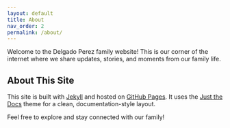 ```yaml
---
layout: default
title: About
nav_order: 2
permalink: /about/
---
```


Welcome to the Delgado Perez family website! This is our corner of the internet where we share updates, stories, and moments from our family life.

## About This Site

This site is built with [Jekyll](https://jekyllrb.com/) and hosted on [GitHub Pages](https://pages.github.com/). It uses the [Just the Docs](https://just-the-docs.com/) theme for a clean, documentation-style layout.

Feel free to explore and stay connected with our family!
